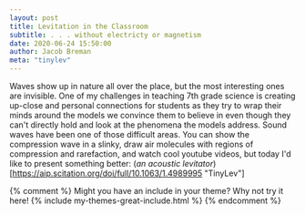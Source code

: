 ```yaml
---
layout: post
title: Levitation in the Classroom
subtitle: . . . without electricty or magnetism
date: 2020-06-24 15:50:00
author: Jacob Breman
meta: "tinylev"
---
```

Waves show up in nature all over the place, but the most interesting ones are invisible.  One of my challenges in teaching 7th grade science is creating up-close and personal connections for students as they try to wrap their minds around the models we convince them to believe in even though they can't directly hold and look at the phenomena the models address. Sound waves have been one of those difficult areas.  You can show the compression wave in a slinky, draw air molecules with regions of compression and rarefaction, and watch cool youtube videos, but today I'd like to present something better: (*an acoustic levitator*)[https://aip.scitation.org/doi/full/10.1063/1.4989995 "TinyLev"]


{% comment %}
Might you have an include in your theme? Why not try it here!
{% include my-themes-great-include.html %}
{% endcomment %}


